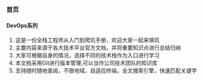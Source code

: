 ### 首页

#### DevOps系列

1. 这是一份全栈工程师从入门到爬坑手册，欢迎大家一起来填坑
2. 主要内容来源于各大技术平台官方文档，并将重要知识点进行总结归纳
3. 大家可根据自身的情况，选择不同的技术栈作为入口进行学习
4. 本文档采用Git进行版本管理,可以当作公司技术团队的知识库
5. 支持随时随地查阅，不限地域，自适应终端，全文搜索引擎，快速匹配关键字
